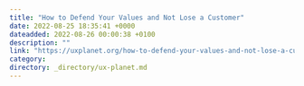 ```yaml
---
title: "How to Defend Your Values and Not Lose a Customer"
date: 2022-08-25 18:35:41 +0000
dateadded: 2022-08-26 00:00:38 +0100
description: ""
link: "https://uxplanet.org/how-to-defend-your-values-and-not-lose-a-customer-cb795d829428?source=rss----819cc2aaeee0---4"
category:
directory: _directory/ux-planet.md
---
```

